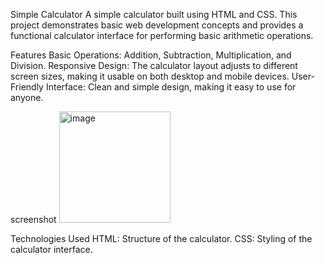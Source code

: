 Simple Calculator
A simple calculator built using HTML and CSS. This project demonstrates basic web development concepts and provides a functional calculator interface for performing basic arithmetic operations.


Features
Basic Operations: Addition, Subtraction, Multiplication, and Division.
Responsive Design: The calculator layout adjusts to different screen sizes, making it usable on both desktop and mobile devices.
User-Friendly Interface: Clean and simple design, making it easy to use for anyone.

screenshot
<img width="178" alt="image" src="https://github.com/user-attachments/assets/119b7005-2adc-4aae-90a1-c49e3b96b3df">

Technologies Used
HTML: Structure of the calculator.
CSS: Styling of the calculator interface.

